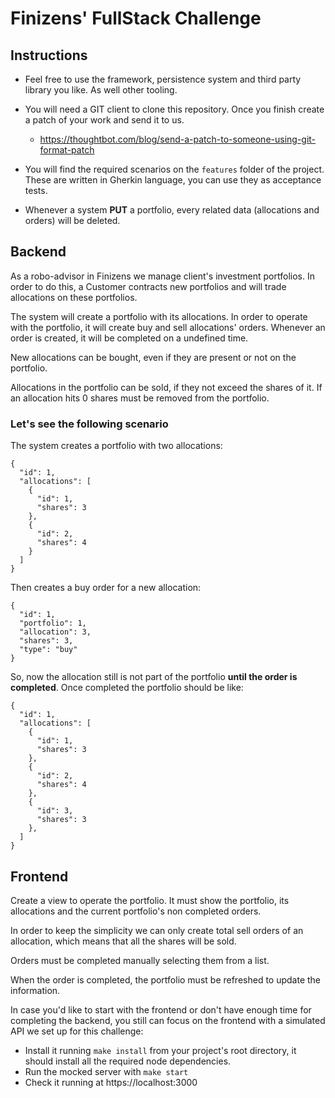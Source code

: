 # Finizens' FullStack Challenge

## Instructions

  - Feel free to use the framework, persistence system and third party library you like.
   As well other tooling.
   
  - You will need a GIT client to clone this repository. Once you finish
  create a patch of your work and send it to us. 
    - https://thoughtbot.com/blog/send-a-patch-to-someone-using-git-format-patch
    
  - You will find the required scenarios on the `features` folder of the project. 
  These are written in Gherkin language, you can use they as acceptance tests.
  
  - Whenever a system **PUT** a portfolio, every related data (allocations and orders)
    will be deleted.


## Backend

As a robo-advisor in Finizens we manage client's investment portfolios. 
In order to do this, a Customer contracts new portfolios and will trade allocations
on these portfolios.

The system will create a portfolio with its allocations.
In order to operate with the portfolio, it will create buy and sell
allocations' orders. Whenever an order is created, it will be completed on a undefined time. 

New allocations can be bought, even if they are present or not on the portfolio.

Allocations in the portfolio can be sold, if they not exceed the shares of it.
If an allocation hits 0 shares must be removed from the portfolio.

### Let's see the following scenario

The system creates a portfolio with two allocations: 
```
{
  "id": 1,
  "allocations": [
    {
      "id": 1,
      "shares": 3
    },
    {
      "id": 2,
      "shares": 4
    }
  ]
}
```

Then creates a buy order for a new allocation:
```
{
  "id": 1,
  "portfolio": 1,
  "allocation": 3,
  "shares": 3,
  "type": "buy"
}
```

So, now the allocation still is not part of the portfolio **until the order is completed**.
Once completed the portfolio should be like:
```
{
  "id": 1,
  "allocations": [
    {
      "id": 1,
      "shares": 3
    },
    {
      "id": 2,
      "shares": 4
    },
    {
      "id": 3,
      "shares": 3
    },
  ]
}
```

## Frontend

Create a view to operate the portfolio. It must show the portfolio, its allocations
and the current portfolio's non completed orders.

In order to keep the simplicity we can only create total sell orders of an allocation,
which means that all the shares will be sold.

Orders must be completed manually selecting them from a list. 

When the order is completed, the portfolio must be refreshed to update the information.

In case you'd like to start with the frontend or don't have enough time for completing the backend, you still can focus on the frontend with a simulated API we set up for this challenge:
* Install it running `make install` from your project's root directory, it should install all the required node dependencies.
* Run the mocked server with `make start`
* Check it running at https://localhost:3000
